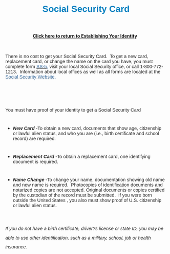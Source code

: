 <H1 style="TEXT-ALIGN: center"><SPAN style="FONT-FAMILY: Arial,Helvetica,sans-serif; COLOR: rgb(0,128,192)">Social Security Card</SPAN></H1><BR>
<P><STRONG></STRONG></P>
<H3 style="TEXT-ALIGN: center"><A href="EstablishingIdentity.html"><STRONG><SPAN class=WEBON_SIZE style="FONT-SIZE: 14px">Click here to return to Establishing Your Identity</SPAN></STRONG></A><STRONG><SPAN class=WEBON_SIZE style="FONT-SIZE: 14px">&nbsp;&nbsp;</SPAN></STRONG><STRONG> </STRONG></H3><BR>
<P></P>
<P style="TEXT-ALIGN: left"><SPAN style="FONT-SIZE: 11pt; FONT-FAMILY: Arial; FONT-WEIGHT: normal; COLOR: rgb(41,41,41)">There is no cost to get your Social Security Card.&nbsp; To get a new card, replacement card, or change the name on the card you have, you must complete form <A href="http://www.ssa.gov/online/ss-5.html" target=_blank><SPAN class=WEBON_COLOR style="COLOR: rgb(51,102,153)">SS-5</SPAN></A><SPAN class=WEBON_COLOR style="COLOR: rgb(51,102,153)">, </SPAN>visit your local Social Security office, or call 1-800-772-1213.&nbsp; Information about local offices as well as all forms are located at the <A href="http://www.ssa.gov/" target=_blank><SPAN class=WEBON_COLOR style="COLOR: rgb(51,102,153)">Social Security Website</SPAN></A><SPAN class=WEBON_COLOR style="COLOR: rgb(51,102,153)">.</SPAN></SPAN><SPAN class=WEBON_COLOR style="COLOR: rgb(51,102,153)"> </SPAN><BR></P>
<P></P>
<H1 class=MsoNormal style="MARGIN: 0in 0in 0pt">&nbsp;</H1>
<P></P>
<H1 class=MsoNormal><SPAN style="FONT-SIZE: 11pt; FONT-FAMILY: Arial; FONT-WEIGHT: normal; COLOR: rgb(41,41,41)">You must have proof of your identity to get a Social Security Card</SPAN><BR></H1>
<P></P>
<UL>
<LI>
<H1 class=MsoNormal><SPAN style="FONT-SIZE: 11pt; FONT-FAMILY: Arial; FONT-WEIGHT: normal; COLOR: rgb(41,41,41); FONT-STYLE: italic"><SPAN style="FONT-WEIGHT: bold">New Card</SPAN></SPAN><SPAN style="FONT-SIZE: 11pt; FONT-FAMILY: Arial; FONT-WEIGHT: normal; COLOR: rgb(41,41,41)"> -To obtain a new card, documents that show age, citizenship or lawful alien status, and who you are (i.e., birth certificate and school record) are required.</SPAN><BR></H1>
<LI>
<H1 class=MsoNormal><SPAN style="FONT-SIZE: 11pt; FONT-FAMILY: Arial; FONT-WEIGHT: normal; COLOR: rgb(41,41,41); FONT-STYLE: italic"><SPAN style="FONT-WEIGHT: bold">Replacement Card</SPAN></SPAN><SPAN style="FONT-SIZE: 11pt; FONT-FAMILY: Arial; FONT-WEIGHT: normal; COLOR: rgb(41,41,41)"> -To obtain a replacement card, one identifying document is required.</SPAN><BR></H1>
<LI>
<H1 class=MsoNormal><SPAN style="FONT-SIZE: 11pt; FONT-FAMILY: Arial; FONT-WEIGHT: normal; COLOR: rgb(41,41,41); FONT-STYLE: italic"><SPAN style="FONT-WEIGHT: bold">Name Change</SPAN></SPAN><SPAN style="FONT-SIZE: 11pt; FONT-FAMILY: Arial; FONT-WEIGHT: normal; COLOR: rgb(41,41,41)"> -To change your name, documentation showing old name and new name is required.&nbsp; Photocopies of identification documents and notarized copies are not accepted. Original documents or copies certified by the custodian of the record must be submitted.&nbsp; If you were born outside the United States , you also must show proof of U.S. citizenship or lawful alien status.</SPAN><BR></H1></LI></UL>
<P></P>
<P></P>
<P><BR></P>
<P></P>
<P class=MsoNormal style="MARGIN: 0in 0in 3.75pt; LINE-HEIGHT: 21.6pt"><SPAN style="FONT-SIZE: 11pt; FONT-FAMILY: Arial; FONT-WEIGHT: normal; COLOR: rgb(41,41,41); FONT-STYLE: italic">If you do not have a birth certificate, driver?s license or state ID, you may be able to use other identification, such as a military, school, job or health insurance.</SPAN></P>
<P><BR></P>
<DIV class=clr></DIV>
